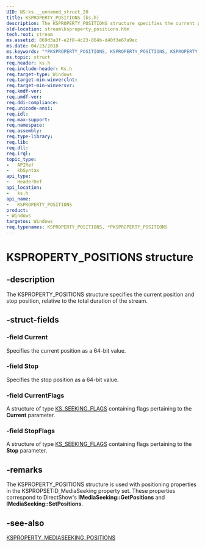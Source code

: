 ```yaml
---
UID: NS:ks.__unnamed_struct_20
title: KSPROPERTY_POSITIONS (ks.h)
description: The KSPROPERTY_POSITIONS structure specifies the current position and stop position, relative to the total duration of the stream.
old-location: stream\ksproperty_positions.htm
tech.root: stream
ms.assetid: 869d3a3f-e2f8-4c23-864b-d40f3e67a9ec
ms.date: 04/23/2018
ms.keywords: "*PKSPROPERTY_POSITIONS, KSPROPERTY_POSITIONS, KSPROPERTY_POSITIONS structure [Streaming Media Devices], PKSPROPERTY_POSITIONS, PKSPROPERTY_POSITIONS structure pointer [Streaming Media Devices], ks-struct_97829290-4c01-4a03-b56b-3e5915941094.xml, ks/KSPROPERTY_POSITIONS, ks/PKSPROPERTY_POSITIONS, stream.ksproperty_positions"
ms.topic: struct
req.header: ks.h
req.include-header: Ks.h
req.target-type: Windows
req.target-min-winverclnt: 
req.target-min-winversvr: 
req.kmdf-ver: 
req.umdf-ver: 
req.ddi-compliance: 
req.unicode-ansi: 
req.idl: 
req.max-support: 
req.namespace: 
req.assembly: 
req.type-library: 
req.lib: 
req.dll: 
req.irql: 
topic_type:
-	APIRef
-	kbSyntax
api_type:
-	HeaderDef
api_location:
-	ks.h
api_name:
-	KSPROPERTY_POSITIONS
product:
- Windows
targetos: Windows
req.typenames: KSPROPERTY_POSITIONS, *PKSPROPERTY_POSITIONS
---
```


# KSPROPERTY_POSITIONS structure


## -description


The KSPROPERTY_POSITIONS structure specifies the current position and stop position, relative to the total duration of the stream.


## -struct-fields




### -field Current

Specifies the current position as a 64-bit value.


### -field Stop

Specifies the stop position as a 64-bit value.


### -field CurrentFlags

A structure of type <a href="https://msdn.microsoft.com/library/windows/hardware/ff567677">KS_SEEKING_FLAGS</a> containing flags pertaining to the <b>Current</b> parameter.


### -field StopFlags

A structure of type <a href="https://msdn.microsoft.com/library/windows/hardware/ff567677">KS_SEEKING_FLAGS</a> containing flags pertaining to the <b>Stop</b> parameter.


## -remarks



The KSPROPERTY_POSITIONS structure is used with positioning properties in the KSPROPSETID_MediaSeeking property set. These properties correspond to DirectShow's <b>IMediaSeeking::GetPositions</b> and <b>IMediaSeeking::SetPositions</b>.




## -see-also




<a href="https://msdn.microsoft.com/library/windows/hardware/ff565185">KSPROPERTY_MEDIASEEKING_POSITIONS</a>
 

 

